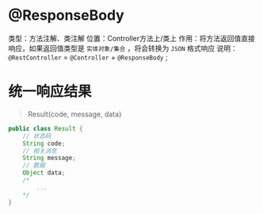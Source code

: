 # @ResponseBody
类型：方法注解、类注解 
位置：Controller方法上/类上 
作用：将方法返回值直接响应，如果返回值类型是 `实体对象/集合` ，将会转换为 `JSON` 格式响应 
说明：`@RestController` = `@Controller` + `@ResponseBody` ;

# 统一响应结果

> Result(code, message, data)
```java
public class Result {
    // 状态码
    String code;
    // 相关消息
    String message;
    // 数据
    Object data;
    /*
        ...
    */
}
```